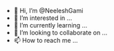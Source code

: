 - 👋 Hi, I’m @NeeleshGami
- 👀 I’m interested in ...
- 🌱 I’m currently learning ...
- 💞️ I’m looking to collaborate on ...
- 📫 How to reach me ...

<!---
NeeleshGami/NeeleshGami is a ✨ special ✨ repository because its `README.md` (this file) appears on your GitHub profile.
You can click the Preview link to take a look at your changes.
--->
